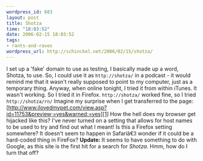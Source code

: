 ```yaml
--- 
wordpress_id: 683
layout: post
title: Shotza
time: "18:03:52"
date: 2006-02-15 18:03:52
tags: 
- rants-and-raves
wordpress_url: http://schinckel.net/2006/02/15/shotza/
---
```

I set up a 'fake' domain to use as testing, I basically made up a word, Shotza, to use. So, I could use it as `http://shotza/` in a podcast - it would remind me that it wasn't really supposed to point to my computer, just as a temporary thing. Anyway, when online tonight, I tried it from within iTunes. It wasn't working. So I tried it in Firefox. `http://shotza/` worked fine, so I tried `http://shotza/rn/` Imagine my surprise when I get transferred to the page: [http://www.ilovedmypet.com/view.asp?id=11753&preview;=yes&warned;=yes][1] How the hell does my browser get hijacked like this? I've never turned on a setting that allows for host names to be used to try and find out what I meant! Is this a Firefox setting somewhere? It doesn't seem to happen in Safariâ€¦I wonder if it could be a hard-coded thing in FireFox? **Update:** It seems to have something to do with Google, as this site is the first hit for a search for _Shotza_. Hmm, how do I turn that off? 

   [1]: http://www.ilovedmypet.com/view.asp?id=11753&preview=yes&warned=yes

